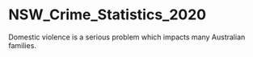 # NSW_Crime_Statistics_2020
Domestic violence is a serious problem which impacts many Australian families.
